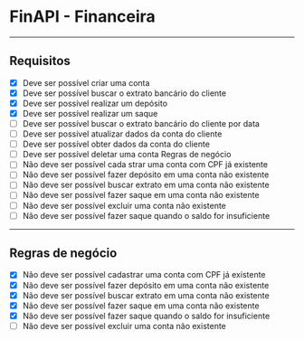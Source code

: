 # FinAPI - Financeira

---

## Requisitos

- [x] Deve ser possível criar uma conta  
- [x] Deve ser possível buscar o extrato bancário do cliente  
- [x] Deve ser possível realizar um depósito  
- [x] Deve ser possível realizar um saque  
- [ ] Deve ser possível buscar o extrato bancário do cliente por data  
- [ ] Deve ser possível atualizar dados da conta do cliente  
- [ ] Deve ser possível obter dados da conta do cliente  
- [ ] Deve ser possível deletar uma conta Regras de negócio  
- [ ] Não deve ser possível cada  strar uma conta com CPF já existente
- [ ] Não deve ser possível fazer depósito em uma conta não existente
- [ ] Não deve ser possível buscar extrato em uma conta não existente  
- [ ] Não deve ser possível fazer saque em uma conta não existente  
- [ ] Não deve ser possível excluir uma conta não existente  
- [ ] Não deve ser possível fazer saque quando o saldo for insuficiente  

---

## Regras de negócio

- [x] Não deve ser possível cadastrar uma conta com CPF já existente  
- [x] Não deve ser possível fazer depósito em uma conta não existente  
- [x] Não deve ser possível buscar extrato em uma conta não existente  
- [x] Não deve ser possível fazer saque em uma conta não existente  
- [x] Não deve ser possível fazer saque quando o saldo for insuficiente  
- [ ] Não deve ser possível excluir uma conta não existente  
